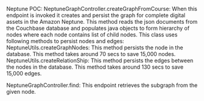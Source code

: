 Neptune POC:
NeptuneGraphController.createGraphFromCourse: When this endpoint is invoked it creates and persist the graph for complete digital assets in the Amazon Neptune. This method reads the json documents from the Couchbase database and populates java objects to form hierarchy of nodes where each node contains list of child nodes. This class uses following methods to persist nodes and edges:
	NeptuneUtils.createGraphNodes: This method persists the node in the database. This method takes around 70 secs to save 15,000 nodes. 
	NeptuneUtils.createRelationShip: This method persists the  edges between the nodes in the database. This method takes around 130 secs to save 15,000 edges.

NeptuneGraphController.find: This endpoint retrieves the subgraph from the given node.